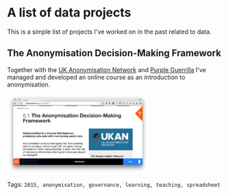 # A list of data projects

This is a simple list of projects I've worked on in the past related to data.

## The Anonymisation Decision-Making Framework

Together with the [UK Anonymisation Network](http://ukanon.net) and [Purple Guerrilla](https://www.linkedin.com/company/purple-guerrilla) I've managed and developed an online course as an introduction to anonymisation. 

<a href="http://theodi.github.io/ukan-course" class="no-decor" target="_blank">
<img src="https://raw.githubusercontent.com/statshero/data-projects/master/assets/ukan.png" alt="linkedin logo" width="330" height="185"></a>

Tags: ``2015, anonymisation, governance, learning, teaching, spreadsheet``